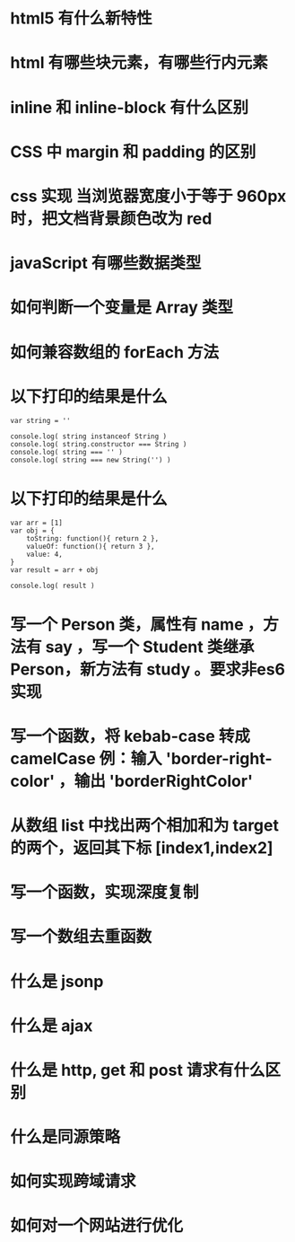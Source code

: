 # html5 有什么新特性

# html 有哪些块元素，有哪些行内元素

# inline 和 inline-block 有什么区别

# CSS 中 margin 和 padding 的区别

# css 实现 当浏览器宽度小于等于 960px 时，把文档背景颜色改为 red

# javaScript 有哪些数据类型

# 如何判断一个变量是 Array 类型

# 如何兼容数组的 forEach 方法

# 以下打印的结果是什么
```
var string = ''

console.log( string instanceof String )
console.log( string.constructor === String )
console.log( string === '' )
console.log( string === new String('') )
```

# 以下打印的结果是什么
```
var arr = [1]
var obj = {
    toString: function(){ return 2 },
    valueOf: function(){ return 3 },
    value: 4,
}
var result = arr + obj

console.log( result )
```

# 写一个 Person 类，属性有 name ，方法有 say ，写一个 Student 类继承 Person，新方法有 study 。要求非es6实现

# 写一个函数，将 kebab-case 转成 camelCase 例：输入 'border-right-color' ，输出 'borderRightColor'

# 从数组 list 中找出两个相加和为 target 的两个，返回其下标 [index1,index2]

# 写一个函数，实现深度复制

# 写一个数组去重函数

# 什么是 jsonp

# 什么是 ajax

# 什么是 http, get 和 post 请求有什么区别

# 什么是同源策略

# 如何实现跨域请求

# 如何对一个网站进行优化
